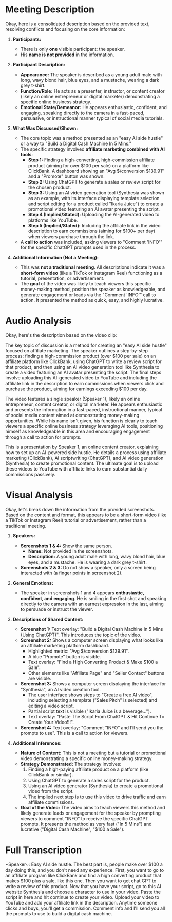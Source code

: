 # Meeting Description

Okay, here is a consolidated description based on the provided text, resolving conflicts and focusing on the core information:

1.  **Participants:**
    *   There is only **one** visible participant: the speaker.
    *   His **name is not provided** in the information.

2.  **Participant Description:**
    *   **Appearance:** The speaker is described as a young adult male with long, wavy blond hair, blue eyes, and a mustache, wearing a dark grey t-shirt.
    *   **Function/Role:** He acts as a presenter, instructor, or content creator (likely an online entrepreneur or digital marketer) demonstrating a specific online business strategy.
    *   **Emotional State/Demeanor:** He appears enthusiastic, confident, and engaging, speaking directly to the camera in a fast-paced, persuasive, or instructional manner typical of social media tutorials.

3.  **What Was Discussed/Shown:**
    *   The core topic was a method presented as an "easy AI side hustle" or a way to "Build a Digital Cash Machine In 5 Mins."
    *   The specific strategy involved **affiliate marketing combined with AI tools**:
        *   **Step 1:** Finding a high-converting, high-commission affiliate product (aiming for over $100 per sale) on a platform like ClickBank. A dashboard showing an "Avg $/conversion $139.91" and a "Promote" button was shown.
        *   **Step 2:** Using ChatGPT to generate a sales or review script for the chosen product.
        *   **Step 3:** Using an AI video generation tool (Synthesia was shown as an example, with its interface displaying template selection and script editing for a product called "Ikaria Juice") to create a promotional video featuring an AI avatar presenting the script.
        *   **Step 4 (Implied/Stated):** Uploading the AI-generated video to platforms like YouTube.
        *   **Step 5 (Implied/Stated):** Including the affiliate link in the video description to earn commissions (aiming for $100+ per day) when viewers purchase through the link.
    *   A **call to action** was included, asking viewers to "Comment 'INFO'" for the specific ChatGPT prompts used in the process.

4.  **Additional Information (Not a Meeting):**
    *   This was **not a traditional meeting**. All descriptions indicate it was a **short-form video** (like a TikTok or Instagram Reel) functioning as a tutorial, presentation, or advertisement.
    *   The **goal** of the video was likely to teach viewers this specific money-making method, position the speaker as knowledgeable, and generate engagement or leads via the "Comment 'INFO'" call to action. It presented the method as quick, easy, and highly lucrative.


# Audio Analysis

Okay, here's the description based on the video clip:

The key topic of discussion is a method for creating an "easy AI side hustle" focused on affiliate marketing. The speaker outlines a step-by-step process: finding a high-commission product (over $100 per sale) on an affiliate platform like ClickBank, using ChatGPT to write a review script for that product, and then using an AI video generation tool like Synthesia to create a video featuring an AI avatar presenting the script. The final steps involve uploading this AI-generated video to YouTube and including the affiliate link in the description to earn commissions when viewers click and purchase the product, aiming for earnings exceeding $100 per day.

The video features a single speaker (Speaker 1), likely an online entrepreneur, content creator, or digital marketer. He appears enthusiastic and presents the information in a fast-paced, instructional manner, typical of social media content aimed at demonstrating money-making opportunities. While his name isn't given, his function is clearly to teach viewers a specific online business strategy leveraging AI tools, positioning himself as knowledgeable in this area and encouraging engagement through a call to action for prompts.

This is a presentation by Speaker 1, an online content creator, explaining how to set up an AI-powered side hustle. He details a process using affiliate marketing (ClickBank), AI scriptwriting (ChatGPT), and AI video generation (Synthesia) to create promotional content. The ultimate goal is to upload these videos to YouTube with affiliate links to earn substantial daily commissions passively.


# Visual Analysis

Okay, let's break down the information from the provided screenshots. Based on the content and format, this appears to be a short-form video (like a TikTok or Instagram Reel) tutorial or advertisement, rather than a traditional meeting.

1.  **Speakers:**
    *   **Screenshots 1 & 4:** Show the same person.
        *   **Name:** Not provided in the screenshots.
        *   **Description:** A young adult male with long, wavy blond hair, blue eyes, and a mustache. He is wearing a dark grey t-shirt.
    *   **Screenshots 2 & 3:** Do not show a speaker, only a screen being interacted with (a finger points in screenshot 2).

2.  **General Emotions:**
    *   The speaker in screenshots 1 and 4 appears **enthusiastic, confident, and engaging**. He is smiling in the first shot and speaking directly to the camera with an earnest expression in the last, aiming to persuade or instruct the viewer.

3.  **Descriptions of Shared Content:**
    *   **Screenshot 1:** Text overlay: "Build a Digital Cash Machine In 5 Mins (Using ChatGPT)". This introduces the topic of the video.
    *   **Screenshot 2:** Shows a computer screen displaying what looks like an affiliate marketing platform dashboard.
        *   Highlighted metric: "Avg $/conversion $139.91".
        *   A blue "Promote" button is visible.
        *   Text overlay: "Find a High Converting Product & Make $100 a Sale".
        *   Other elements like "Affiliate Page" and "Seller Contact" buttons are visible.
    *   **Screenshot 3:** Shows a computer screen displaying the interface for "Synthesia", an AI video creation tool.
        *   The user interface shows steps to "Create a free AI video", including selecting a template ("Sales Pitch" is selected) and editing a video script.
        *   Partial script text is visible ("Ikaria Juice is a beverage...").
        *   Text overlay: "Paste The Script From ChatGPT & Hit Continue To Create Your Video!!!".
    *   **Screenshot 4:** Text overlay: "Comment “INFO” and I’ll send you the prompts to use". This is a call to action for viewers.

4.  **Additional Inferences:**
    *   **Nature of Content:** This is not a meeting but a tutorial or promotional video demonstrating a specific online money-making strategy.
    *   **Strategy Demonstrated:** The strategy involves:
        1.  Finding a high-paying affiliate product on a platform (like ClickBank or similar).
        2.  Using ChatGPT to generate a sales script for the product.
        3.  Using an AI video generator (Synthesia) to create a promotional video from the script.
        4.  The implied next step is to use this video to drive traffic and earn affiliate commissions.
    *   **Goal of the Video:** The video aims to teach viewers this method and likely generate leads or engagement for the speaker by prompting viewers to comment "INFO" to receive the specific ChatGPT prompts. It presents the method as very fast ("In 5 Mins") and lucrative ("Digital Cash Machine", "$100 a Sale").


# Full Transcription

~Speaker~: Easy AI side hustle. The best part is, people make over $100 a day doing this, and you don't need any experience. First, you want to go to an affiliate program like ClickBank and find a high converting product that makes $100 plus a sale, like this one. Then you want to get chat GPT to write a review of this product. Now that you have your script, go to this AI website Synthesia and choose a character to use in your video. Paste the script in here and hit continue to create your video. Upload your video to YouTube and add your affiliate link in the description. Anytime someone clicks and buys, you'll get a commission. Comment info and I'll send you all the prompts to use to build a digital cash machine.